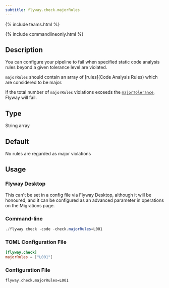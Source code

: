 ```yaml
---
subtitle: flyway.check.majorRules
---
```


{% include teams.html %}

{% include commandlineonly.html %}

## Description

You can configure your pipeline to fail when specified static code analysis rules beyond a given tolerance level are violated.

`majorRules` should contain an array of [rules](Code Analysis Rules) which are considered to be major.

If the total number of `majorRules` violations exceeds the [`majorTolerance`](<Configuration/Flyway Namespace/Flyway Check Namespace/Flyway Check Major Tolerance Setting>), Flyway will fail.

## Type

String array

## Default

No rules are regarded as major violations

## Usage

### Flyway Desktop

This can't be set in a config file via Flyway Desktop, although it will be honoured, and it can be configured as an advanced parameter in operations on the Migrations page.

### Command-line

```powershell
./flyway check -code -check.majorRules=L001
```

### TOML Configuration File

```toml
[flyway.check]
majorRules = ["L001"]
```

### Configuration File

```properties
flyway.check.majorRules=L001
```